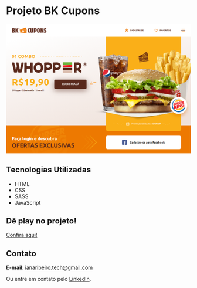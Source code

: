 # Projeto BK Cupons

<img src="./img/projeto-burgerking.png">

## Tecnologias Utilizadas
- HTML
- CSS
- SASS
- JavaScript

## Dê play no projeto!

[Confira aqui!](https://iana-ribeiro.github.io/bkcupons/)

## Contato

**E-mail**: ianaribeiro.tech@gmail.com

Ou entre em contato pelo [LinkedIn](https://www.linkedin.com/in/iana-ribeiro/).

